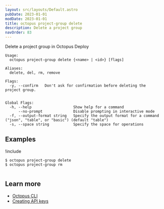 ```yaml
---
layout: src/layouts/Default.astro
pubDate: 2023-01-01
modDate: 2023-01-01
title: octopus project-group delete
description: Delete a project group
navOrder: 83
---
```


Delete a project group in Octopus Deploy


```
Usage:
  octopus project-group delete {<name> | <id>} [flags]

Aliases:
  delete, del, rm, remove

Flags:
  -y, --confirm   Don't ask for confirmation before deleting the project group.


Global Flags:
  -h, --help                   Show help for a command
      --no-prompt              Disable prompting in interactive mode
  -f, --output-format string   Specify the output format for a command ("json", "table", or "basic") (default "table")
  -s, --space string           Specify the space for operations

```

## Examples

!include <samples-instance>


```
$ octopus project-group delete
$ octopus project-group rm


```

## Learn more

- [Octopus CLI](/docs/octopus-rest-api/cli/)
- [Creating API keys](/docs/octopus-rest-api/how-to-create-an-api-key/)